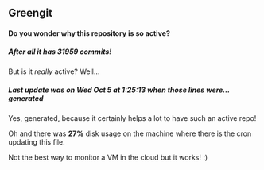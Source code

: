 ## Greengit

#### Do you wonder why this repository is so active?

##### After all it has 31959 commits!

But is it *really* active? Well...

##### Last update was on Wed Oct 5 at 1:25:13 when those lines were... generated

Yes, generated, because it certainly helps a lot to have such an active repo!

Oh and there was **27%** disk usage on the machine
where there is the cron updating this file.

Not the best way to monitor a VM in the cloud but it works! :)
